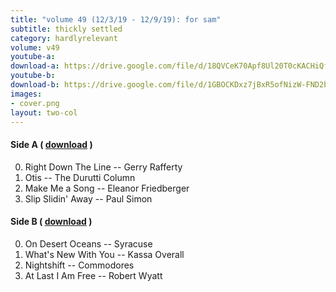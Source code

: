 ```yaml
---
title: "volume 49 (12/3/19 - 12/9/19): for sam"
subtitle: thickly settled
category: hardlyrelevant
volume: v49
youtube-a: 
download-a: https://drive.google.com/file/d/18QVCeK70Apf8Ul20T0cKACHiQfmPXnfh/view?usp=drivesdk
youtube-b: 
download-b: https://drive.google.com/file/d/1GBOCKDxz7jBxR5ofNizW-FND2brY3lRt/view?usp=drivesdk
images:
- cover.png
layout: two-col
---
```

#### Side A ( <a target="_blank" href="{{ page.download-a }}">download</a> ) ####
0. Right Down The Line -- Gerry Rafferty
1. Otis -- The Durutti Column
2. Make Me a Song -- Eleanor Friedberger
3. Slip Slidin' Away -- Paul Simon

#### Side B ( <a target="_blank" href="{{ page.download-b }}">download</a> ) ####
0. On Desert Oceans -- Syracuse
1. What's New With You -- Kassa Overall
2. Nightshift -- Commodores
3. At Last I Am Free -- Robert Wyatt
